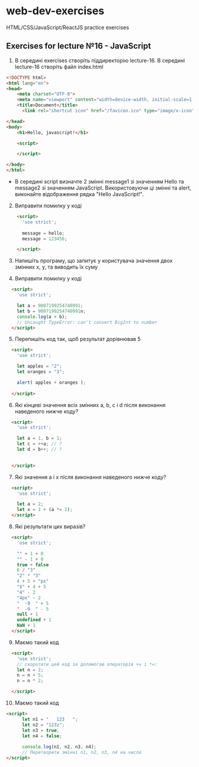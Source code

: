 # web-dev-exercises
HTML/CSS/JavaScript/ReactJS practice exercises
## Exercises for lecture №16 - JavaScript

1. В середині exercises створіть піддиректорію lecture-16. В середині lecture-16 створіть файл index.html

```html
<!DOCTYPE html>
<html lang="en">
<head>
    <meta charset="UTF-8">
    <meta name="viewport" content="width=device-width, initial-scale=1.0">
    <title>Document</title>
	  <link rel="shortcut icon" href="/favicon.ico" type="image/x-icon">

</head>
<body>
    <h1>Hello, javascript!</h1>

    <script>

    </script>

</body>
</html>

```

  - В середині script визначте 2 змінні message1 зі значенням Hello та message2 зі значенням JavaScript. Використовуючи ці змінні та alert, виконайте відображення рядка "Hello JavaScript!".  

2. Виправити помилку у коді

```html
    <script>
      'use strict';
      
      message = hello;
      message = 123456;

    </script>
```

3. Напишіть програму, що запитує у користувача значення двох змінних x, y, та виводить їх суму

4. Виправити помилку у коді

```html
  <script>
    'use strict';

    let a = 9007199254740991;
    let b = 9007199254740991n;
    console.log(a + b); 
    // Uncaught TypeError: can't convert BigInt to number
  </script>
```

5. Перепишіть код так, щоб результат дорівнював 5

```html
  <script>
    'use strict';

    let apples = "2";
    let oranges = "3";

    alert( apples + oranges ); 
   
  </script>
```

6. Які кінцеві значення всіх змінних a, b, c і d після виконання наведеного нижче коду?

```html
  <script>
    'use strict';

    let a = 1, b = 1;
    let c = ++a; // ?
    let d = b++; // ?

   
  </script>
```


7. Які значення a і x після виконання наведеного нижче коду?

```html
  <script>
    'use strict';

    let a = 2;
    let x = 1 + (a *= 2);
  </script>
```

8. Які результати цих виразів?

```html
  <script>
    'use strict';

    "" + 1 + 0
    "" - 1 + 0
    true + false
    6 / "3"
    "2" * "3"
    4 + 5 + "px"
    "$" + 4 + 5
    "4" - 2
    "4px" - 2
    "  -9  " + 5
    "  -9  " - 5
    null + 1
    undefined + 1
    NaN + 1
  </script>
```

9. Маємо такий код

```html
  <script>
    'use strict';
    // скоротити цей код за допомогою операторів += і *=:
    let n = 2;
    n = n + 5;
    n = n * 2;

  </script>
```

10. Маємо такий код

```html
<script>
      let n1 = "   123   ";
      let n2 = "123z";
      let n3 = true;
      let n4 = false;
      
      console.log(n1, n2, n3, n4);
      // Перетворити змінні n1, n2, n3, n4 на числа 
</script>
```
